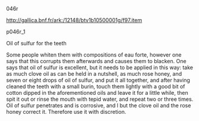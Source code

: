 046r

http://gallica.bnf.fr/ark:/12148/btv1b10500001g/f97.item


p046r_1

Oil of sulfur for the teeth

Some people whiten them with compositions of eau forte, however one says that this corrupts them afterwards and causes them to blacken. One says that oil of sulfur is excellent, but it needs to be applied in this way: take as much clove oil as can be held in a nutshell, as much rose honey, and seven or eight drops of oil of sulfur, and put it all together, and after having cleaned the teeth with a small burin, touch them lightly with a good bit of cotton dipped in the aforementioned oils and leave it for a little while, then spit it out or rinse the mouth with tepid water, and repeat two or three times. Oil of sulfur penetrates and is corrosive, and l but the clove oil and the rose honey correct it. Therefore use it with discretion.







